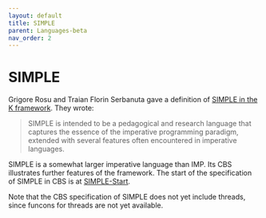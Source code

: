 ```yaml
---
layout: default
title: SIMPLE
parent: Languages-beta
nav_order: 2
---
```


SIMPLE
======

Grigore Rosu and Traian Florin Serbanuta gave a definition of
[SIMPLE in the K framework]. They wrote:

> SIMPLE is intended to be a pedagogical and research language that captures
> the essence of the imperative programming paradigm, extended with several
> features often encountered in imperative languages.

SIMPLE is a somewhat larger imperative language than IMP. Its CBS illustrates
further features of the framework. The start of the specification of SIMPLE in
CBS is at [SIMPLE-Start].

Note that the CBS specification of SIMPLE does not yet include threads, since
funcons for threads are not yet available.

[SIMPLE in the K framework]: http://fsl.cs.illinois.edu/index.php/K_Overview_and_SIMPLE_Case_Study

[SIMPLE-Start]: SIMPLE-cbs/SIMPLE/SIMPLE-Start/index.html
